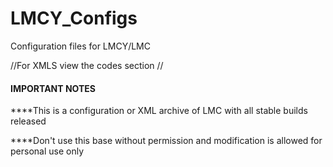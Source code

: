 # LMCY_Configs
Configuration files for LMCY/LMC

//For XMLS view the codes section //

#### IMPORTANT NOTES #####

****This is a configuration or XML archive of LMC with all stable builds released

****Don't use this base without permission and modification is allowed for personal use  only
